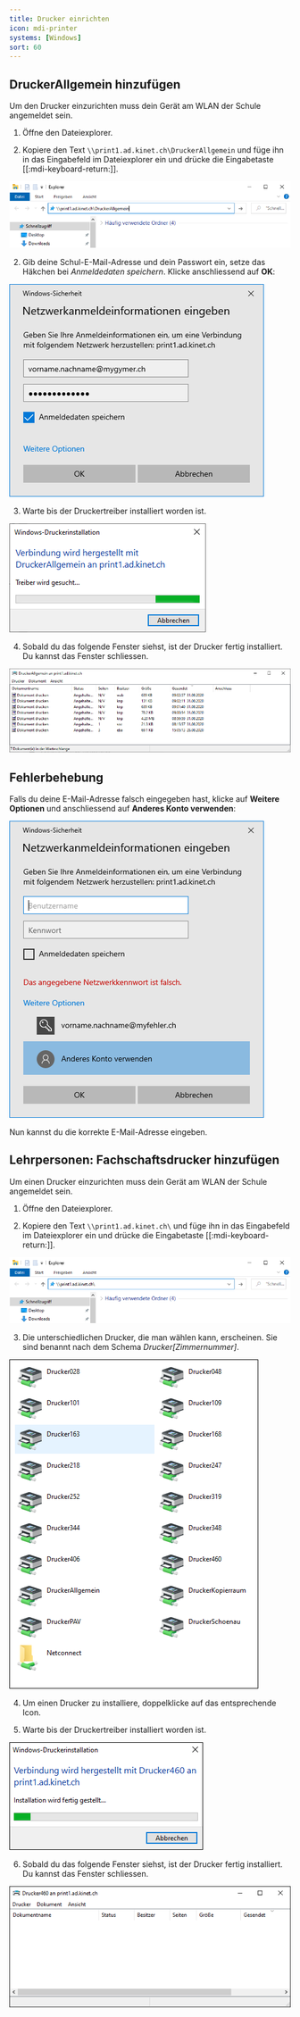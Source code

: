```yaml
---
title: Drucker einrichten
icon: mdi-printer
systems: [Windows]
sort: 60
---
```




## DruckerAllgemein hinzufügen

Um den Drucker einzurichten muss dein Gerät am WLAN der Schule angemeldet sein.

1. Öffne den Dateiexplorer.

2. Kopiere den Text `\\print1.ad.kinet.ch\DruckerAllgemein` und füge ihn in das Eingabefeld im Dateiexplorer ein und drücke die Eingabetaste [[:mdi-keyboard-return:]].

![](./print-1.png)

2. Gib deine Schul-E-Mail-Adresse und dein Passwort ein, setze das Häkchen bei _Anmeldedaten speichern_. Klicke anschliessend auf __OK__:

![](./print-2.png)

3. Warte bis der Druckertreiber installiert worden ist.

![](./print-3.png)

4. Sobald du das folgende Fenster siehst, ist der Drucker fertig installiert. Du kannst das Fenster schliessen.

![](./print-5.png)


## Fehlerbehebung

Falls du deine E-Mail-Adresse falsch eingegeben hast, klicke auf __Weitere Optionen__ und anschliessend auf __Anderes Konto verwenden__:

![](./print-4.png)

Nun kannst du die korrekte E-Mail-Adresse eingeben.


## Lehrpersonen: Fachschaftsdrucker hinzufügen

Um einen Drucker einzurichten muss dein Gerät am WLAN der Schule angemeldet sein.

1. Öffne den Dateiexplorer.

2. Kopiere den Text `\\print1.ad.kinet.ch\` und füge ihn in das Eingabefeld im Dateiexplorer ein und drücke die Eingabetaste [[:mdi-keyboard-return:]].

![](./print-6.png)

3. Die unterschiedlichen Drucker, die man wählen kann, erscheinen. Sie sind benannt nach dem Schema _Drucker[Zimmernummer]_.

![](./drucken-win01.png)

4. Um einen Drucker zu installiere, doppelklicke auf das entsprechende Icon.

5. Warte bis der Druckertreiber installiert worden ist.

![](./drucken-win02.png)

6. Sobald du das folgende Fenster siehst, ist der Drucker fertig installiert. Du kannst das Fenster schliessen.

![](./drucken-win03.png)